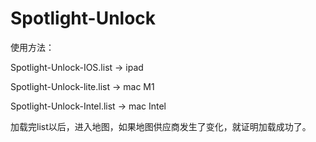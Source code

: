 # Spotlight-Unlock

使用方法：

Spotlight-Unlock-IOS.list   -> ipad

Spotlight-Unlock-lite.list  -> mac M1

Spotlight-Unlock-Intel.list  -> mac Intel

加载完list以后，进入地图，如果地图供应商发生了变化，就证明加载成功了。
